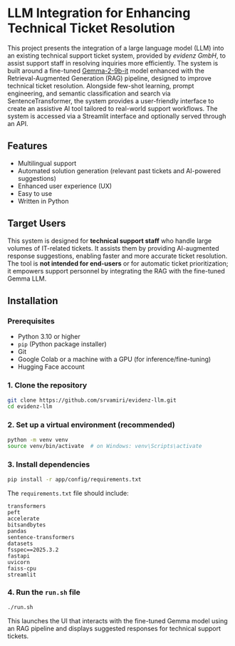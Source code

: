 # LLM Integration for Enhancing Technical Ticket Resolution

This project presents the integration of a large language model (LLM) into an existing technical support ticket system, provided by *evidenz GmbH*, to assist support staff in resolving inquiries more efficiently. 
The system is built around a fine-tuned [Gemma-2-9b-it](https://ai.google.dev/gemma) model enhanced with the Retrieval-Augmented Generation (RAG) pipeline, designed to improve technical ticket resolution.
Alongside few-shot learning, prompt engineering, and semantic classification and search via SentenceTransformer, the system provides a user-friendly interface to create an assistive AI tool tailored to real-world support workflows.
The system is accessed via a Streamlit interface and optionally served through an API.

## Features

- Multilingual support
- Automated solution generation (relevant past tickets and AI-powered suggestions)
- Enhanced user experience (UX)
- Easy to use
- Written in Python

## Target Users

This system is designed for **technical support staff** who handle large volumes of IT-related tickets. It assists them by providing AI-augmented response suggestions, enabling faster and more accurate ticket resolution. 
The tool is **not intended for end-users** or for automatic ticket prioritization; it empowers support personnel by integrating the RAG with the fine-tuned Gemma LLM.

## Installation
### Prerequisites

- Python 3.10 or higher
- `pip` (Python package installer)
- Git
- Google Colab or a machine with a GPU (for inference/fine-tuning)
- Hugging Face account

### 1. Clone the repository
```bash
git clone https://github.com/srvamiri/evidenz-llm.git
cd evidenz-llm
```

### 2. Set up a virtual environment (recommended)
```bash
python -m venv venv
source venv/bin/activate  # on Windows: venv\Scripts\activate
```

### 3. Install dependencies
```bash
pip install -r app/config/requirements.txt
```

The `requirements.txt` file should include:
```
transformers
peft
accelerate
bitsandbytes
pandas
sentence-transformers
datasets
fsspec==2025.3.2
fastapi
uvicorn
faiss-cpu
streamlit
```

### 4. Run the `run.sh` file
```bash
./run.sh
```
This launches the UI that interacts with the fine-tuned Gemma model using an RAG pipeline and displays suggested responses for technical support tickets.
